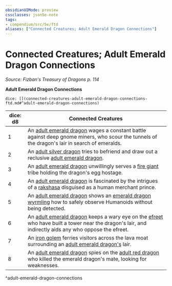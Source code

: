 ```yaml
---
obsidianUIMode: preview
cssclasses: json5e-note
tags:
- compendium/src/5e/ftd
aliases: ["Connected Creatures; Adult Emerald Dragon Connections"]
---
```

# Connected Creatures; Adult Emerald Dragon Connections
*Source: Fizban's Treasury of Dragons p. 114* 

**Adult Emerald Dragon Connections**

`dice: [](connected-creatures-adult-emerald-dragon-connections-ftd.md#^adult-emerald-dragon-connections)`

| dice: d8 | Connected Creatures |
|----------|---------------------|
| 1 | An [adult emerald dragon](/3-Mechanics/CLI/bestiary/dragon/adult-emerald-dragon-ftd.md) wages a constant battle against deep gnome miners, who scour the tunnels of the dragon's lair in search of emeralds. |
| 2 | An [adult silver dragon](/3-Mechanics/CLI/bestiary/dragon/adult-silver-dragon.md) tries to befriend and draw out a reclusive [adult emerald dragon](/3-Mechanics/CLI/bestiary/dragon/adult-emerald-dragon-ftd.md). |
| 3 | An [adult emerald dragon](/3-Mechanics/CLI/bestiary/dragon/adult-emerald-dragon-ftd.md) unwillingly serves a [fire giant](/3-Mechanics/CLI/bestiary/giant/fire-giant.md) tribe holding the dragon's egg hostage. |
| 4 | An [adult emerald dragon](/3-Mechanics/CLI/bestiary/dragon/adult-emerald-dragon-ftd.md) is fascinated by the intrigues of a [rakshasa](/3-Mechanics/CLI/bestiary/fiend/rakshasa.md) disguised as a human merchant prince. |
| 5 | An [adult emerald dragon](/3-Mechanics/CLI/bestiary/dragon/adult-emerald-dragon-ftd.md) shows an [emerald dragon wyrmling](/3-Mechanics/CLI/bestiary/dragon/emerald-dragon-wyrmling-ftd.md) how to safely observe Humanoids without being detected. |
| 6 | An [adult emerald dragon](/3-Mechanics/CLI/bestiary/dragon/adult-emerald-dragon-ftd.md) keeps a wary eye on the [efreet](/3-Mechanics/CLI/bestiary/elemental/efreeti.md) who have built a tower near the dragon's lair, and indirectly aids any who oppose the efreet. |
| 7 | An [iron golem](/3-Mechanics/CLI/bestiary/construct/iron-golem.md) ferries visitors across the lava moat surrounding an [adult emerald dragon's](/3-Mechanics/CLI/bestiary/dragon/adult-emerald-dragon-ftd.md) lair. |
| 8 | An [adult emerald dragon](/3-Mechanics/CLI/bestiary/dragon/adult-emerald-dragon-ftd.md) spies on the [adult red dragon](/3-Mechanics/CLI/bestiary/dragon/adult-red-dragon.md) who killed the emerald dragon's mate, looking for weaknesses. |
^adult-emerald-dragon-connections